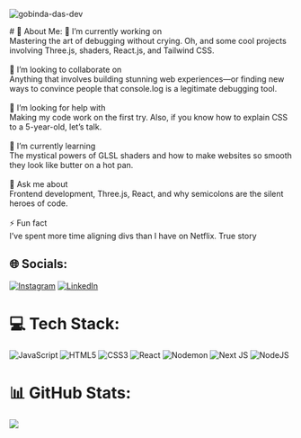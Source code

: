 <p align="left"> <img src="https://komarev.com/ghpvc/?username=vipin018&label=Profile%20views&color=0e75b6&style=flat" alt="gobinda-das-dev" /> </p>
# 💫 About Me:
🔭 I’m currently working on<br>Mastering the art of debugging without crying. Oh, and some cool projects involving Three.js, shaders, React.js, and Tailwind CSS.<br><br>👯 I’m looking to collaborate on<br>Anything that involves building stunning web experiences—or finding new ways to convince people that console.log is a legitimate debugging tool.<br><br>🤝 I’m looking for help with<br>Making my code work on the first try. Also, if you know how to explain CSS to a 5-year-old, let’s talk.<br><br>🌱 I’m currently learning<br>The mystical powers of GLSL shaders and how to make websites so smooth they look like butter on a hot pan.<br><br>💬 Ask me about<br>Frontend development, Three.js, React, and why semicolons are the silent heroes of code.<br><br>⚡ Fun fact<br>I’ve spent more time aligning divs than I have on Netflix. True story


## 🌐 Socials:
[![Instagram](https://img.shields.io/badge/Instagram-%23E4405F.svg?logo=Instagram&logoColor=white)](https://instagram.com/vipinpathak0) [![LinkedIn](https://img.shields.io/badge/LinkedIn-%230077B5.svg?logo=linkedin&logoColor=white)](https://www.linkedin.com/in/tavishaa-jaiswal-5a133a231/) 
# 💻 Tech Stack:
![JavaScript](https://img.shields.io/badge/javascript-%23323330.svg?style=for-the-badge&logo=javascript&logoColor=%23F7DF1E) ![HTML5](https://img.shields.io/badge/html5-%23E34F26.svg?style=for-the-badge&logo=html5&logoColor=white) ![CSS3](https://img.shields.io/badge/css3-%231572B6.svg?style=for-the-badge&logo=css3&logoColor=white) ![React](https://img.shields.io/badge/react-%2320232a.svg?style=for-the-badge&logo=react&logoColor=%2361DAFB) ![Nodemon](https://img.shields.io/badge/NODEMON-%23323330.svg?style=for-the-badge&logo=nodemon&logoColor=%BBDEAD) ![Next JS](https://img.shields.io/badge/Next-black?style=for-the-badge&logo=next.js&logoColor=white) ![NodeJS](https://img.shields.io/badge/node.js-6DA55F?style=for-the-badge&logo=node.js&logoColor=white)
# 📊 GitHub Stats:

![](https://github-readme-stats.vercel.app/api/top-langs/?username=vipin018&theme=transparent&hide_border=true&include_all_commits=true&count_private=false&layout=compact)

<!-- Proudly created with GPRM ( https://gprm.itsvg.in ) -->
